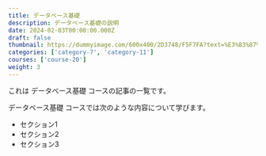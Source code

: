 ```yaml
---
title: データベース基礎
description: データベース基礎の説明
date: 2024-02-03T00:00:00.000Z
draft: false
thumbnail: https://dummyimage.com/600x400/2D3748/F5F7FA?text=%E3%83%87%E3%83%BC%E3%82%BF%E3%83%99%E3%83%BC%E3%82%B9%E5%9F%BA%E7%A4%8E
categories: ['category-7', 'category-11']
courses: ['course-20']
weight: 3
---
```


これは データベース基礎 コースの記事の一覧です。

  データベース基礎 コースでは次のような内容について学びます。

  - セクション1
  - セクション2
  - セクション3